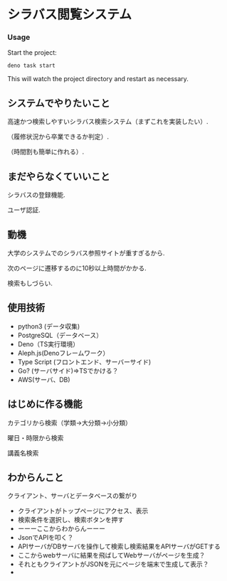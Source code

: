 

# シラバス閲覧システム

### Usage

Start the project:

```
deno task start
```

This will watch the project directory and restart as necessary.

## システムでやりたいこと　　
高速かつ検索しやすいシラバス検索システム（まずこれを実装したい）. 

（履修状況から卒業できるか判定）. 

（時間割も簡単に作れる）. 

## まだやらなくていいこと
シラバスの登録機能. 

ユーザ認証. 

## 動機

大学のシステムでのシラバス参照サイトが重すぎるから. 

次のページに遷移するのに10秒以上時間がかかる. 

検索もしづらい. 

## 使用技術

- python3 (データ収集)
- PostgreSQL（データベース）
- Deno（TS実行環境）
- Aleph.js(Denoフレームワーク）
- Type Script (フロントエンド、サーバーサイド)
- Go? (サーバサイド)=>TSでかける？
- AWS(サーバ、DB)

## はじめに作る機能

カテゴリから検索（学類→大分類→小分類）

曜日・時限から検索

講義名検索

## わからんこと
クライアント、サーバとデータベースの繋がり
- クライアントがトップページにアクセス、表示
- 検索条件を選択し、検索ボタンを押す
- ーーーここからわからんーーー
- JsonでAPIを叩く？
- APIサーバがDBサーバを操作して検索し検索結果をAPIサーバがGETする
- ここからwebサーバに結果を飛ばしてWebサーバがページを生成？
- それともクライアントがJSONを元にページを端末で生成して表示？
- 
